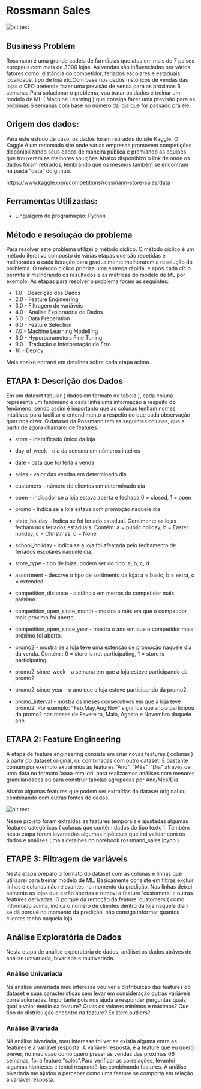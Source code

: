 # Rossmann Sales
![alt text]( https://github.com/OscarFantozzi/rossmann_sales/blob/main/img/rossmann.jpg)

## Business Problem
Rossmann é uma grande cadeia de farmácias que atua em mais de 7 países europeus com mais de 3000 lojas. As vendas são influenciadas por vários fatores como: distância do competidor, feriados escolares e estaduais, localidade, tipo de loja etc.Com base nos dados históricos de vendas das lojas o CFO pretende fazer uma previsão de venda para as próximas 6 semanas.Para solucionar o problema, vou tratar os dados e treinar um modelo de ML ( Machine Learning ) que consiga fazer uma previsão para as próximas 6 semanas com base no número da loja que for passado pra ele.

## Origem dos dados:
Para este estudo de caso, os dados foram retirados do site Kaggle. O Kaggle é um renomado site onde várias empresas promovem competições disponibilizando seus dados de maneira pública e premiando as equipes que trouxerem as melhores soluções.Abaixo disponibizo o link de onde os dados foram retirados, lembrando que os mesmos também se encontram na pasta "data" do github.

https://www.kaggle.com/competitions/rossmann-store-sales/data

## Ferramentas Utilizadas:
* Linguagem de programação: Python

## Método e resolução do problema
Para resolver este problema utilizei o método cíclico. O método cíclico 
é um método iterativo composto de várias etapas que são repetidas e melhoradas a cada iteração para gradualmente melhorarem a resolução do problema. O método cíclico prioriza uma entrega rápida, e após cada cíclo permite ir melhorando os resultados e as métricas do modelo de ML por exemplo.
As etapas para resolver o problema foram as seguintes:
* 1.0 - Descrição dos Dados
* 2.0 - Feature Engineering
* 3.0 - Filtragem de variáveis
* 4.0 - Análise Exploratória de Dados
* 5.0 - Data Preparation
* 6.0 - Feature Selection
* 7.0 - Machine Learning Modelling
* 8.0 - Hyperparameters Fine Tuning
* 9.0 - Tradução e Interpretação do Erro
* 10  - Deploy

Mais abaixo entrarei em detalhes sobre cada etapa acima.

## ETAPA 1: Descrição dos Dados
Em um dataset tabular ( dados em formato de tabela ), cada coluna representa um fenômeno e cada linha uma informação a respeito do fenômeno, sendo assim é importanto que as colunas tenham nomes intuitivos para facilitar o entendimento a respeito do que cada observação quer nos dizer. O dataset da Rossmann tem as seguintes colunas, que a partir de agora chamarei de features.

* store - identificado único da loja
  
* day_of_week - dia da semana em números inteiros

* date - data que foi feita a venda

* sales - valor das vendas em determinado dia

* customers - número de clientes em determinado dia

* open - indicador se a loja estava aberta e fechada 0 = closed, 1 = open

* promo - Indica se a loja estava com promoção naquele dia

* state_holiday - Indica se foi feriado estadual. Geralmente as lojas fecham nos feriados estaduais. Contém: a = public holiday, b = Easter holiday, c = Christmas, 0 = None

* school_holiday - Indica se a loja foi afeatada pelo fechamento de feriados escolares naquele dia.

* store_type - tipo de lojas, podem ser do tipo: a, b, c, d

* assortment - descrve o tipo de sortimento da loja: a = basic, b = extra, c = extended

* competition_distance - distância em metros do competidor mais próximo.

* competition_open_since_month - mostra o mês em que o competidor mais próximo foi aberto.

* competition_open_since_year - mostra o ano em que o competidor mais próximo foi aberto.

* promo2 - mostra se a loja teve uma extensão de promoção naquele dia da venda. Contém :  0 = store is not participating, 1 = store is participating

* promo2_since_week - a semana em que a loja esteve participando da promo2

* promo2_since_year - o ano que a loja esteve participando da promo2.

* promo_interval - mostra os meses consecutivos em que a loja teve promo2. Por exemplo: "Feb,May,Aug,Nov" significa que a loja participou da promo2 nos meses de Fevereiro, Maio, Agosto e Novembro daquele ano.


## ETAPA 2: Feature Engineering

A etapa de feature engineering consiste em criar novas features ( colunas ) a partir do dataset original, ou combinadas com outro dataset. É bastante comum por exemplo extrairmos as features "Ano", "Mês", "Dia" através de uma data no formato 'aaaa-mm-dd' para realizarmos análises com menores granularidades ou para construir tabelas agrupadas por Ano/Mês/Dia.

Abaixo algumas features que podem ser extraídas do dataset original ou combinando com outras fontes de dados.

![alt text]( https://github.com/OscarFantozzi/rossmann_sales/blob/main/img/img_hypothesis.jpg)

Nesse projeto foram extraídas as features temporais e ajustadas algumas features categóricas ( colunas que contém dados do tipo texto ). Também nesta etapa foram levantadas algumas hipóteses que irei validar com os dados e análises ( mais detalhes no notebook rossmann_sales.ipynb ).

## ETAPE 3: Filtragem de variáveis

Nesta etapa preparo o formato do dataset com as colunas e linhas que utilizarei para treinar modelo de ML. Basicamente consiste em filtras excluir linhas e colunas não relevantes no momento da predição. 
Nas linhas deixei somente as lojas que estão abertas e removi a feature 'customers' e outras features derivadas. O porquê da remoção da feature 'customers'( como informado acima, indica o número de clientes dentro da loja naquele dia ) se dá porquê no momento da predição, não consigo informar quantos clientes tenho naquela loja. 

## Análise Exploratória de Dados

Nesta etapa de análise exploratória de dados, análisei os dados atráves de análise univariada, bivariada e multivariada.

### Análise Univariada

Na análise univariada meu interesse vou ver a distribuição das features do dataset e suas características sem levar em consideração outras variáveis correlacionadas. Importante pois nos ajuda a responder perguntas quais: qual o valor médio da feature? Quais os valores mínimos e máximos? Que tipo de distribuição encontro na feature? Existem outliers?

### Análise Bivariada

Ná análise bivariada, meu interesse foi ver se existia alguma entre as features e a variável resposta. A variável resposta, é a feature que eu quero prever, no meu caso como quero prever as vendas das próximas 06 semanas, foi a feature "sales".Para verificar as correlações, levantei algumas hipóteses e tentei respondê-las combinando features. A análise bivariada me ajudou a perceber como uma feature se comporta em relação a variável resposta. 

### 
